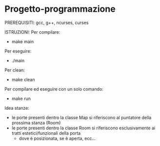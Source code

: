 # Progetto-programmazione

PREREQUISITI:
gcc, g++, ncurses, curses

ISTRUZIONI:
Per compilare:
- make main

Per eseguire:
- ./main

Per clean:
- make clean

Per compilare ed eseguire con un solo comando:
- make run

Idea stanze:
- le porte presenti dentro la classe Map si riferiscono al puntatore della prossima stanza (Room)
- le porte presenti dentro la classe Room si riferiscono esclusivamente ai tratti estetici/funzionali della porta
    - dove è posizionata, se è aperta, ecc...